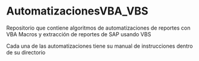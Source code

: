 # AutomatizacionesVBA_VBS
Repositorio que contiene algoritmos de automatizaciones de reportes con VBA Macros y extracción de reportes de SAP usando VBS

Cada una de las automatizaciones tiene su manual de instrucciones dentro de su directorio
